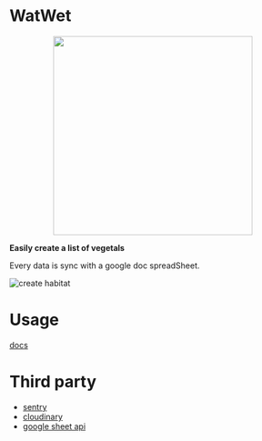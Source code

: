 # WatWet

<p align="center">
  <a href="https://platane.github.io/watwet">
    <img src="https://platane.github.io/watwet/logo.svg" width="350"/>
  </a>
</p>

**Easily create a list of vegetals**

Every data is sync with a google doc spreadSheet.

![create habitat](https://platane.github.io/watwet/create-habitat.gif)

# Usage

[docs](https://platane.github.io/watwet/docs)

# Third party

* [sentry](https://sentry.io/watwet/watwet/)
* [cloudinary](https://cloudinary.com/console/)
* [google sheet api](https://console.cloud.google.com/apis/dashboard?project=watwat-190818&duration=P30D)
